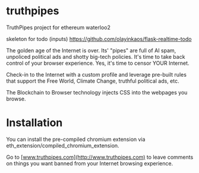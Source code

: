 # truthpipes
TruthPipes project for ethereum waterloo2


skeleton for todo (inputs)
https://github.com/olayinkaos/flask-realtime-todo

The golden age of the Internet is over. Its' "pipes" are full of AI spam, unpoliced political ads and shotty big-tech policies. It's time to take back control of your browser experience. Yes, it's time to censor YOUR Internet.

Check-in to the Internet with a custom profile and leverage pre-built rules that support the Free World, Climate Change, truthful political ads, etc.

The Blockchain to Browser technology injects CSS into the webpages you browse.

# Installation
You can install the pre-compiled chromium extension via eth_extension/compiled_chromium_extension.

Go to [www.truthpipes.com](http://www.truthpipes.com) to leave comments on things you want banned from your Internet browsing experience.
